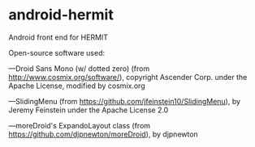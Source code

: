 android-hermit
==============

Android front end for HERMIT

Open-source software used:

—Droid Sans Mono (w/ dotted zero) (from http://www.cosmix.org/software/), copyright Ascender Corp. under the Apache License, modified by cosmix.org

—SlidingMenu (from https://github.com/jfeinstein10/SlidingMenu), by Jeremy Feinstein under the Apache License 2.0

—moreDroid's ExpandoLayout class (from https://github.com/djpnewton/moreDroid), by djpnewton
